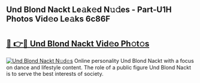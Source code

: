 ## Und Blond Nackt Le𝚊k𝚎d N𝚞𝚍es - Part-U1H Photos Vid𝚎o Le𝚊ks 6c86F

# <h2><a href="http://fb79b7x.evod.top/?m=Und+Blond+Nackt">🔗 👉🔴 Und Blond Nackt Vid𝚎o Ph𝚘t𝚘s</a></h2>

[![Und Blond Nackt N𝚞d𝚎s](https://i.imgur.com/8V9OHl7.gif)](http://fb79b7x.evod.top/?m=Und+Blond+Nackt)
Online personality Und Blond Nackt with a focus on dance and lifestyle content. The role of a public figure Und Blond Nackt is to serve the best interests of society. 
